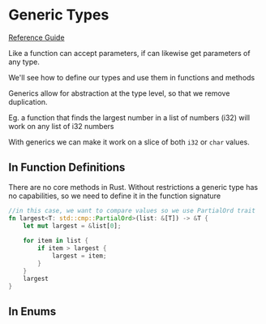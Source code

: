 # Generic Types

[Reference Guide](https://rust-book.cs.brown.edu/ch10-00-generics.html)

Like a function can accept parameters, if can likewise get parameters of any type.

We'll see how to define our types and use them in functions and methods

Generics allow for abstraction at the type level, so that we remove duplication.

Eg. a function that finds the largest number in a list of numbers (i32) will work on any list of i32 numbers

With generics we can make it work on a slice of both `i32` or `char` values.

## In Function Definitions

There are no core methods in Rust. Without restrictions a generic type has no capabilities, so we need to define it in the function signature

```rust
//in this case, we want to compare values so we use PartialOrd trait
fn largest<T: std::cmp::PartialOrd>(list: &[T]) -> &T {
    let mut largest = &list[0];
    
    for item in list {
        if item > largest {
            largest = item;
        }
    }
    largest
}
```

## In Enums
